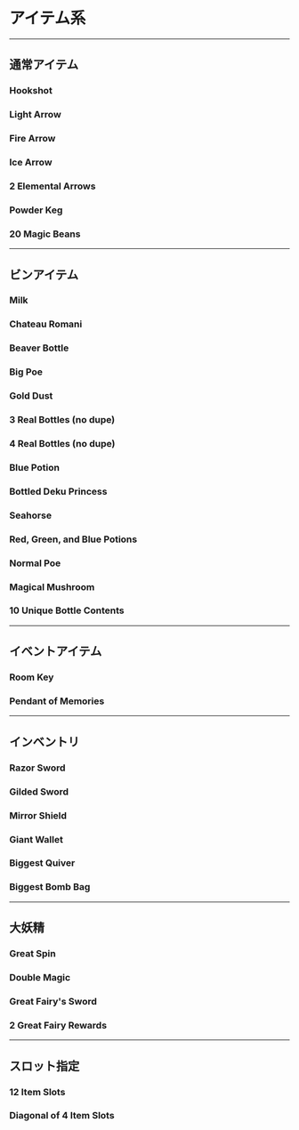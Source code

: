# アイテム系

 * * *

## 通常アイテム

### Hookshot

### Light Arrow

### Fire Arrow

### Ice Arrow

### 2 Elemental Arrows

### Powder Keg

### 20 Magic Beans

 * * *

## ビンアイテム

### Milk

### Chateau Romani

### Beaver Bottle

### Big Poe

### Gold Dust

### 3 Real Bottles (no dupe)

### 4 Real Bottles (no dupe)

### Blue Potion

### Bottled Deku Princess

### Seahorse

### Red, Green, and Blue Potions

### Normal Poe

### Magical Mushroom

### 10 Unique Bottle Contents

 * * *

## イベントアイテム

### Room Key

### Pendant of Memories

 * * *

## インベントリ

### Razor Sword

### Gilded Sword

### Mirror Shield

### Giant Wallet

### Biggest Quiver

### Biggest Bomb Bag

 * * *

## 大妖精

### Great Spin

### Double Magic

### Great Fairy's Sword

### 2 Great Fairy Rewards

 * * *

## スロット指定

### 12 Item Slots

### Diagonal of 4 Item Slots
